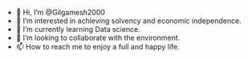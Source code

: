 - 👋 Hi, I’m @Gilgamesh2000
- 👀 I’m interested in achieving solvency and economic independence.
- 🌱 I’m currently learning Data science.
- 💞️ I’m looking to collaborate with the environment.
- 📫 How to reach me to enjoy a full and happy life.

<!---
Gilgamesh2000/Gilgamesh2000 is a ✨ special ✨ repository because its `README.md` (this file) appears on your GitHub profile.
You can click the Preview link to take a look at your changes.
--->
